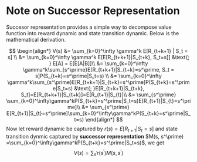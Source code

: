 # Note on Successor Representation
Succesor representation provides a simple way to decompose value function into reward dynamic and state transition dynamic. Below is the mathematical derivation.

$$
\begin{align*}
    V(s) &= \sum_{k=0}^\infty \gamma^k E[R_{t+k+1} | S_t = s] \\
    &= \sum_{k=0}^\infty \gamma^k E[E[R_{t+k+1}|S_{t+k}, S_t=s]] &\text{; } E[A] = E[E[A|B]]\\
    &= \sum_{k=0}^\infty \gamma^k\sum_{s^\prime}E[R_{t+k+1}|S_{t+k}=s^\prime, S_t = s]P(S_{t+k}=s^\prime|S_t=s) \\
    &= \sum_{k=0}^\infty \gamma^k\sum_{s^\prime}E[R_{t+k+1}|S_{t+k}=s^\prime]P(S_{t+k}=s^\prime|S_t=s) &\text{; }E[R_{t+k+1}|S_{t+k}, S_t]=E[R_{t+k+1}|S_{t+k}]=E[R_{t+1}|S_{t}]\\
    &= \sum_{s^\prime} \sum_{k=0}^\infty\gamma^kP(S_{t+k}=s^\prime|S_t=s)E[R_{t+1}|S_{t}=s^\prime]\\
    &= \sum_{s^\prime} E[R_{t+1}|S_{t}=s^\prime]\sum_{k=0}^\infty\gamma^kP(S_{t+k}=s^\prime|S_t=s)
\end{align*}
$$
Now let reward dynamic be captured by $r(s) = E[R_{t+1}|S_t=s]$ and state transition dynmic captured by **successor representation**   $M(s, s^\prime) =\sum_{k=0}^\infty\gamma^kP(S_{t+k}=s^\prime|S_t=s)$, we get
$$
V(s) = \sum_{s^\prime} r(s^\prime)M(s, s^\prime)
$$